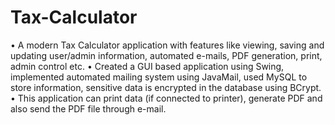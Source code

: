 # Tax-Calculator
• A modern Tax Calculator application with features like viewing, saving
and updating user/admin information, automated e-mails, PDF
generation, print, admin control etc.
• Created a GUI based application using Swing, implemented automated
mailing system using JavaMail, used MySQL to store information,
sensitive data is encrypted in the database using BCrypt.
• This application can print data (if connected to printer), generate PDF
and also send the PDF file through e-mail.

